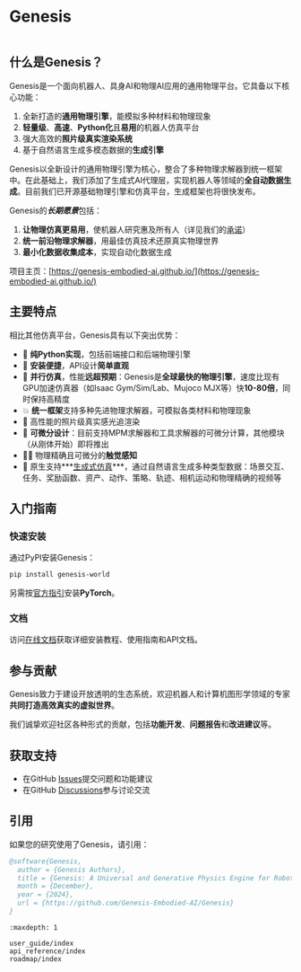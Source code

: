 # Genesis

```{figure} _static/images/teaser.png
```

## 什么是Genesis？

Genesis是一个面向机器人、具身AI和物理AI应用的通用物理平台。它具备以下核心功能：

1. 全新打造的**通用物理引擎**，能模拟多种材料和物理现象
2. **轻量级**、**高速**、**Python化**且**易用**的机器人仿真平台
3. 强大高效的**照片级真实渲染系统**
4. 基于自然语言生成多模态数据的**生成引擎**

Genesis以全新设计的通用物理引擎为核心，整合了多种物理求解器到统一框架中。在此基础上，我们添加了生成式AI代理层，实现机器人等领域的**全自动数据生成**。目前我们已开源基础物理引擎和仿真平台，生成框架也将很快发布。

Genesis的***长期愿景***包括：

1. **让物理仿真更易用**，使机器人研究惠及所有人（详见我们的[承诺](https://genesis-world.readthedocs.io/en/latest/user_guide/overview/mission.html)）
2. **统一前沿物理求解器**，用最佳仿真技术还原真实物理世界
3. **最小化数据收集成本**，实现自动化数据生成

项目主页：[https://genesis-embodied-ai.github.io/](https://genesis-embodied-ai.github.io/)

## 主要特点

相比其他仿真平台，Genesis具有以下突出优势：

- 🐍 **纯Python实现**，包括前端接口和后端物理引擎
- 👶 **安装便捷**，API设计**简单直观**
- 🚀 **并行仿真**，性能**远超预期**：Genesis是**全球最快的物理引擎**，速度比现有GPU加速仿真器（如Isaac Gym/Sim/Lab、Mujoco MJX等）快**10-80倍**，同时保持高精度
- 💥 **统一框架**支持多种先进物理求解器，可模拟各类材料和物理现象
- 📸 高性能的照片级真实感光追渲染
- 📐 **可微分设计**：目前支持MPM求解器和工具求解器的可微分计算，其他模块（从刚体开始）即将推出
- ☝🏻 物理精确且可微分的**触觉感知**
- 🌌 原生支持***[生成式仿真](https://arxiv.org/abs/2305.10455)***，通过自然语言生成多种类型数据：场景交互、任务、奖励函数、资产、动作、策略、轨迹、相机运动和物理精确的视频等

## 入门指南

### 快速安装

通过PyPI安装Genesis：

```bash
pip install genesis-world
```

另需按[官方指引](https://pytorch.org/get-started/locally/)安装**PyTorch**。

### 文档

访问[在线文档](https://genesis-world.readthedocs.io/en/latest/user_guide/index.html)获取详细安装教程、使用指南和API文档。

## 参与贡献

Genesis致力于建设开放透明的生态系统，欢迎机器人和计算机图形学领域的专家**共同打造高效真实的虚拟世界**。

我们诚挚欢迎社区各种形式的贡献，包括**功能开发**、**问题报告**和**改进建议**等。

## 获取支持

- 在GitHub [Issues](https://github.com/Genesis-Embodied-AI/Genesis/issues)提交问题和功能建议
- 在GitHub [Discussions](https://github.com/Genesis-Embodied-AI/Genesis/discussions)参与讨论交流

## 引用

如果您的研究使用了Genesis，请引用：

```bibtex
@software{Genesis,
  author = {Genesis Authors},
  title = {Genesis: A Universal and Generative Physics Engine for Robotics and Beyond},
  month = {December},
  year = {2024},
  url = {https://github.com/Genesis-Embodied-AI/Genesis}
}
```

```{toctree}
:maxdepth: 1

user_guide/index
api_reference/index
roadmap/index
```
